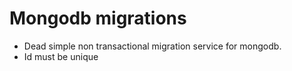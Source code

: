 # Mongodb migrations

- Dead simple non transactional migration service for mongodb.
- Id must be unique
